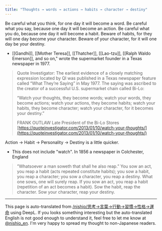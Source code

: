 ```yaml
---
title: "Thoughts → words → actions → habits → character → destiny"
---
```


Be careful what you think, for one day it will become a word.
Be careful what you say, because one day it will become an action.
Be careful what you do, because one day it will become a habit.
Beware of habits, for they will one day become your character.
Beware of your character, for it will one day be your destiny.

- [[Gandhi]], [[Mother Teresa]], [[Thatcher]], [[Lao-tzu]], [[Ralph Waldo Emerson]], and so on," wrote the supermarket founder in a Texas newspaper in 1977.

> Quote Investigator: The earliest evidence of a closely matching expression located by QI was published in a Texas newspaper feature called “What They’re Saying” in May 1977. The saying was ascribed to the creator of a successful U.S. supermarket chain called Bi-Lo:
>
>  “Watch your thoughts, they become words;
>  watch your words, they become actions;
>  watch your actions, they become habits;
>  watch your habits, they become character;
>  watch your character, for it becomes your destiny.”
>
>  FRANK OUTLAW
>  Late President of the Bi-Lo Stores
[https://quoteinvestigator.com/2013/01/10/watch-your-thoughts/](https://quoteinvestigator.com/2013/01/10/watch-your-thoughts/)

Action -> Habit -> Personality -> Destiny is a little quicker.
- This does not include "watch".
In 1856 a newspaper in Colchester, England
> ”Whatsoever a man soweth that shall he also reap.”
>  You sow an act, you reap a habit (acts repeated constitute habits);
>   you sow a habit, you reap a character;
>   you sow a character, you reap a destiny.
What one sows, one will surely reap.
If you sow an act, you reap a habit (repetition of an act becomes a habit).
Sow the habit, reap the character.
Sow your character, reap your destiny.
---
This page is auto-translated from [/nishio/思考→言葉→行動→習慣→性格→運命](https://scrapbox.io/nishio/思考→言葉→行動→習慣→性格→運命) using DeepL. If you looks something interesting but the auto-translated English is not good enough to understand it, feel free to let me know at [@nishio_en](https://twitter.com/nishio_en). I'm very happy to spread my thought to non-Japanese readers.